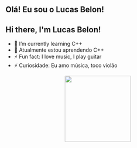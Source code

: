 ## Olá! Eu sou o Lucas Belon!
## Hi there, I'm Lucas Belon!

<!--
**LucasBelon/LucasBelon** is a ✨ _special_ ✨ repository because its `README.md` (this file) appears on your GitHub profile.

Here are some ideas to get you started:
- 🔭 I’m currently working on ...
- 🌱 I’m currently learning ...
- 👯 I’m looking to collaborate on ...
- 🤔 I’m looking for help with ...
- 💬 Ask me about ...
- 📫 How to reach me: ...
- 😄 Pronouns: ...
- ⚡ Fun fact: ...
-->
- 🌱 I’m currently learning C++
- 🌱 Atualmente estou aprendendo C++
- ⚡ Fun fact: I love music, I play guitar
- ⚡ Curiosidade: Eu amo música, toco violão

<div align="center">
  <a href="https://github.com/LucasBelon">
  <img height="180em" src="https://github-readme-stats.vercel.app/api/top-langs/?username=LucasBelon&layout=compact&langs_count=7&theme=dark"/>
</div>

